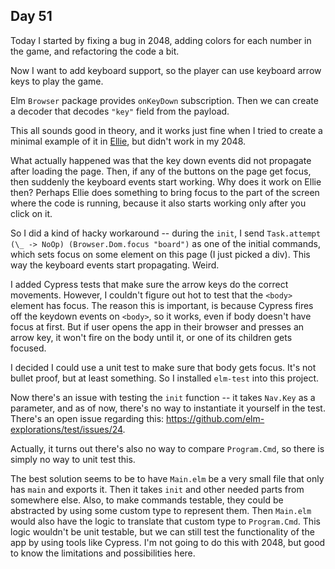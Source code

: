 ## Day 51

Today I started by fixing a bug in 2048, adding colors for each number in the game, and refactoring the code a bit.

Now I want to add keyboard support, so the player can use keyboard arrow keys to play the game.

Elm `Browser` package provides `onKeyDown` subscription. Then we can create a decoder that decodes `"key"` field from the payload.

This all sounds good in theory, and it works just fine when I tried to create a minimal example of it in [Ellie](https://ellie-app.com/3LtkLCdrPCYa1), but didn't work in my 2048.

What actually happened was that the key down events did not propagate after loading the page. Then, if any of the buttons on the page get focus, then suddenly the keyboard events start working. Why does it work on Ellie then? Perhaps Ellie does something to bring focus to the part of the screen where the code is running, because it also starts working only after you click on it.

So I did a kind of hacky workaround -- during the `init`, I send `Task.attempt (\_ -> NoOp) (Browser.Dom.focus "board")` as one of the initial commands, which sets focus on some element on this page (I just picked a div). This way the keyboard events start propagating. Weird.

I added Cypress tests that make sure the arrow keys do the correct movements. However, I couldn't figure out hot to test that the `<body>` element has focus. The reason this is important, is because Cypress fires off the keydown events on `<body>`, so it works, even if body doesn't have focus at first. But if user opens the app in their browser and presses an arrow key, it won't fire on the body until it, or one of its children gets focused.

I decided I could use a unit test to make sure that body gets focus. It's not bullet proof, but at least something. So I installed `elm-test` into this project.

Now there's an issue with testing the `init` function -- it takes `Nav.Key` as a parameter, and as of now, there's no way to instantiate it yourself in the test. There's an open issue regarding this: https://github.com/elm-explorations/test/issues/24.

Actually, it turns out there's also no way to compare `Program.Cmd`, so there is simply no way to unit test this.

The best solution seems to be to have `Main.elm` be a very small file that only has `main` and exports it. Then it takes `init` and other needed parts from somewhere else. Also, to make commands testable, they could be abstracted by using some custom type to represent them. Then `Main.elm` would also have the logic to translate that custom type to `Program.Cmd`. This logic wouldn't be unit testable, but we can still test the functionality of the app by using tools like Cypress. I'm not  going to do this with 2048, but good to know the limitations and possibilities here.